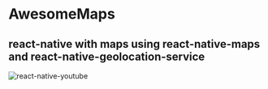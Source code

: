 # AwesomeMaps

## react-native with maps using react-native-maps and react-native-geolocation-service

![react-native-youtube](https://blog.logrocket.com/wp-content/uploads/2020/04/react-native-maps-introduction.png)
